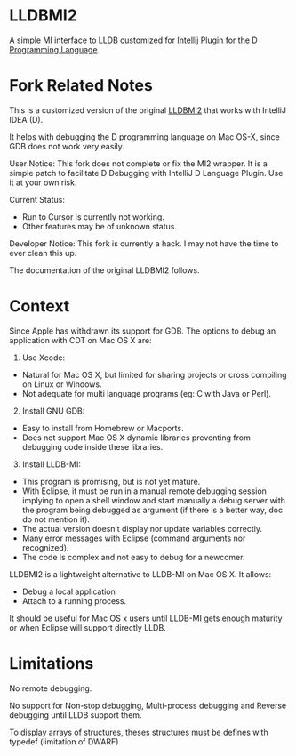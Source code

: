 # LLDBMI2

A simple MI interface to LLDB customized for [Intellij Plugin for the D Programming Language](https://github.com/intellij-dlanguage/intellij-dlanguage).

# Fork Related Notes

This is a customized version of the original [LLDBMI2](https://github.com/freedib/lldbmi2) that works with IntelliJ IDEA (D).

It helps with debugging the D programming language on Mac OS-X, since GDB does not work very easily.

User Notice: This fork does not complete or fix the MI2 wrapper. It is a simple patch to facilitate D Debugging with IntelliJ D Language Plugin. Use it at your own risk.

Current Status: 
* Run to Cursor is currently not working.
* Other features may be of unknown status.

Developer Notice: This fork is currently a hack. I may not have the time to ever clean this up.

The documentation of the original LLDBMI2 follows.

# Context

Since Apple has withdrawn its support for GDB. The options to debug an application with CDT on Mac OS X are:

1. Use Xcode:
  - Natural for Mac OS X, but limited for sharing projects or cross compiling on Linux or Windows.
  - Not adequate for multi language programs (eg: C with Java or Perl).
2. Install GNU GDB:
  - Easy to install from Homebrew or Macports.
  - Does not support Mac OS X dynamic libraries preventing from debugging code inside these libraries.
3. Install LLDB-MI:
  - This program is promising, but is not yet mature.
  - With Eclipse, it must be run in a manual remote debugging session implying to open a shell window and start manually a debug server with the program being debugged as argument (if there is a better way, doc do not mention it).
  - The actual version doesn’t display nor update variables correctly.
  - Many error messages with Eclipse (command arguments nor recognized).
  - The code is complex and not easy to debug for a newcomer.

LLDBMI2 is a lightweight alternative to LLDB-MI on Mac OS X. It allows:
- Debug a local application
- Attach to a running process.

It should be useful for Mac OS x users until LLDB-MI gets enough maturity or when Eclipse will support directly LLDB.

# Limitations
No remote debugging.

No support for Non-stop debugging, Multi-process debugging and Reverse debugging until LLDB support them.

To display arrays of structures, theses structures must be defines with typedef (limitation of DWARF)
